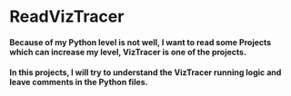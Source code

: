 # ReadVizTracer
#### Because of my Python level is not well, I want to read some Projects which can increase my level, VizTracer is one of the projects.

#### In this projects, I will try to understand the VizTracer running logic and leave comments in the Python files.
